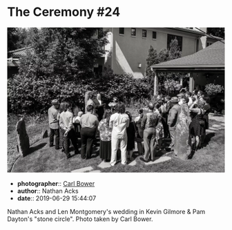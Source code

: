 # The Ceremony \#24

![Nathan Acks and Len Montgomery's wedding in Kevin Gilmore and Pam Dayton's "stone circle"](assets/2019-06-29-set-1-the-ceremony-24.webp)

* **photographer**:: [Carl Bower](https://carlbowerphotos.com)
* **author**:: Nathan Acks
* **date**:: 2019-06-29 15:44:07

Nathan Acks and Len Montgomery's wedding in Kevin Gilmore & Pam Dayton's "stone circle". Photo taken by Carl Bower.
